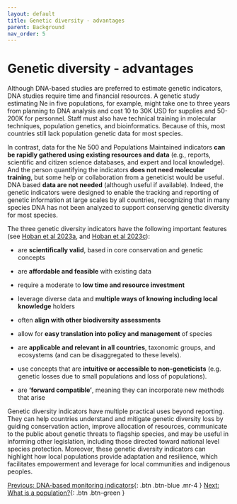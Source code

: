 ```yaml
---
layout: default
title: Genetic diversity - advantages
parent: Background
nav_order: 5
---
```


# Genetic diversity - advantages

Although DNA-based studies are preferred to estimate genetic indicators, DNA studies require time and financial resources. A genetic study estimating Ne in five populations, for example, might take one to three years from planning to DNA analysis and cost 10 to 30K USD for supplies and 50-200K for personnel. Staff must also have technical training in molecular techniques, population genetics, and bioinformatics. Because of this, most countries still lack population genetic data for most species. 

In contrast, data for the Ne 500 and Populations Maintained indicators **can be rapidly gathered using existing resources and data** (e.g., reports, scientific and citizen science databases, and expert and local knowledge). And the person quantifying the indicators **does not need molecular training**, but some help or collaboration from a geneticist would be useful. DNA based **data are not needed** (although useful if available). Indeed, the genetic indicators were designed to enable the tracking and reporting of genetic information at large scales by all countries, recognizing that in many species DNA has not been analyzed to support conserving genetic diversity for most species.

The three genetic diversity indicators have the following important features (see [Hoban et al 2023a](https://doi.org/10.1007/s10592-022-01492-0), and [Hoban et al 2023c](https://doi.org/10.32942/X2QK5W)):

* are **scientifically valid**, based in core conservation and genetic concepts

* are **affordable and feasible** with existing data 

* require a moderate to **low time and resource investment**

* leverage diverse data and **multiple ways of knowing including local knowledge** holders

* often **align with other biodiversity assessments**

* allow for **easy translation into policy and management** of species

* are **applicable and relevant in all countries**, taxonomic groups, and ecosystems (and can be disaggregated to these levels).

* use concepts that are **intuitive or accessible to non-geneticists** (e.g. genetic losses due to small populations and loss of populations).
  
* are **‘forward compatible’**, meaning they can incorporate new methods that arise

Genetic diversity indicators have multiple practical uses beyond reporting. They can help countries understand and mitigate genetic diversity loss by guiding conservation action, improve allocation of resources, communicate to the public about genetic threats to flagship species, and may be useful in informing other legislation, including those directed toward national level species protection. Moreover, these genetic diversity indicators can highlight how local populations provide adaptation and resilience, which facilitates empowerment and leverage for local communities and indigenous peoples. 



[Previous: DNA-based monitoring indicators](https://ccgenetics.github.io/guidelines-genetic-diversity-indicators/docs/2_Theoretical_background/DNA-based-monitoring-indicator.html#dna-based-genetic-monitoring-indicator){: .btn .btn-blue .mr-4 }
[Next: What is a population?](https://ccgenetics.github.io/guidelines-genetic-diversity-indicators/docs/2_Theoretical_background/What-is-a-population.html#what-is-a-population-a-first-simple-answer){: .btn .btn-green }
